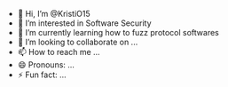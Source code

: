 - 👋 Hi, I’m @KristiO15
- 👀 I’m interested in Software Security
- 🌱 I’m currently learning how to fuzz protocol softwares
- 💞️ I’m looking to collaborate on ...
- 📫 How to reach me ...
- 😄 Pronouns: ...
- ⚡ Fun fact: ...

<!---
KristiO15/KristiO15 is a ✨ special ✨ repository because its `README.md` (this file) appears on your GitHub profile.
You can click the Preview link to take a look at your changes.
--->
